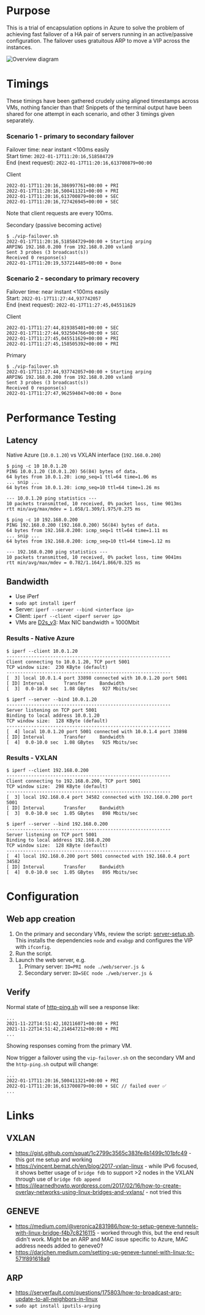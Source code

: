 # Purpose

This is a trial of encapsulation options in Azure to solve the problem of achieving fast failover of a HA pair of servers running in an active/passive configuration.  The failover uses gratuitous ARP to move a VIP across the instances.

![Overview diagram](/images/azure-tunnel-based-failover.png)

# Timings
These timings have been gathered crudely using aligned timestamps across VMs, nothing fancier than that!  Snippets of the terminal output have been shared for one attempt in each scenario, and other 3 timings given separately.

### Scenario 1 - primary to secondary failover

Failover time: near instant <100ms easily  
Start time: `2022-01-17T11:20:16,518584729`  
End (next request): `2022-01-17T11:20:16,613700879+00:00`  

Client
```
2022-01-17T11:20:16,386997761+00:00 + PRI
2022-01-17T11:20:16,500411321+00:00 + PRI
2022-01-17T11:20:16,613700879+00:00 + SEC
2022-01-17T11:20:16,727426945+00:00 + SEC
```

Note that client requests are every 100ms.

Secondary (passive becoming active)
```
$ ./vip-failover.sh
2022-01-17T11:20:16,518584729+00:00 + Starting arping
ARPING 192.168.0.200 from 192.168.0.200 vxlan0
Sent 3 probes (3 broadcast(s))
Received 0 response(s)
2022-01-17T11:20:19,537214485+00:00 + Done
```

### Scenario 2 - secondary to primary recovery
Failover time: near instant <100ms easily  
Start: `2022-01-17T11:27:44,937742057`  
End (next request): `2022-01-17T11:27:45,045511629`  

Client
```
2022-01-17T11:27:44,819385401+00:00 + SEC
2022-01-17T11:27:44,932504766+00:00 + SEC
2022-01-17T11:27:45,045511629+00:00 + PRI
2022-01-17T11:27:45,158505392+00:00 + PRI
```

Primary
```
$ ./vip-failover.sh
2022-01-17T11:27:44,937742057+00:00 + Starting arping
ARPING 192.168.0.200 from 192.168.0.200 vxlan0
Sent 3 probes (3 broadcast(s))
Received 0 response(s)
2022-01-17T11:27:47,962594047+00:00 + Done
```

# Performance Testing

## Latency
Native Azure (`10.0.1.20`) vs VXLAN interface (`192.168.0.200`)
```
$ ping -c 10 10.0.1.20
PING 10.0.1.20 (10.0.1.20) 56(84) bytes of data.
64 bytes from 10.0.1.20: icmp_seq=1 ttl=64 time=1.06 ms
... snip ...
64 bytes from 10.0.1.20: icmp_seq=10 ttl=64 time=1.26 ms

--- 10.0.1.20 ping statistics ---
10 packets transmitted, 10 received, 0% packet loss, time 9013ms
rtt min/avg/max/mdev = 1.058/1.309/1.975/0.275 ms

$ ping -c 10 192.168.0.200
PING 192.168.0.200 (192.168.0.200) 56(84) bytes of data.
64 bytes from 192.168.0.200: icmp_seq=1 ttl=64 time=1.11 ms
... snip ...
64 bytes from 192.168.0.200: icmp_seq=10 ttl=64 time=1.12 ms

--- 192.168.0.200 ping statistics ---
10 packets transmitted, 10 received, 0% packet loss, time 9041ms
rtt min/avg/max/mdev = 0.782/1.164/1.866/0.325 ms
```

## Bandwidth
- Use iPerf
- `sudo apt install iperf`
- Server: `iperf --server --bind <interface ip>`
- Client: `iperf --client <iperf server ip>`
- VMs are [D2s_v3](https://docs.microsoft.com/en-us/azure/virtual-machines/dv3-dsv3-series): Max NIC bandwidth = 1000Mbit

### Results - Native Azure
```
$ iperf --client 10.0.1.20
------------------------------------------------------------
Client connecting to 10.0.1.20, TCP port 5001
TCP window size:  230 KByte (default)
------------------------------------------------------------
[  3] local 10.0.1.4 port 33898 connected with 10.0.1.20 port 5001
[ ID] Interval       Transfer     Bandwidth
[  3]  0.0-10.0 sec  1.08 GBytes   927 Mbits/sec
```

```
$ iperf --server --bind 10.0.1.20
------------------------------------------------------------
Server listening on TCP port 5001
Binding to local address 10.0.1.20
TCP window size:  128 KByte (default)
------------------------------------------------------------
[  4] local 10.0.1.20 port 5001 connected with 10.0.1.4 port 33898
[ ID] Interval       Transfer     Bandwidth
[  4]  0.0-10.0 sec  1.08 GBytes   925 Mbits/sec
```

### Results - VXLAN
```
$ iperf --client 192.168.0.200
------------------------------------------------------------
Client connecting to 192.168.0.200, TCP port 5001
TCP window size:  298 KByte (default)
------------------------------------------------------------
[  3] local 192.168.0.4 port 34582 connected with 192.168.0.200 port 5001
[ ID] Interval       Transfer     Bandwidth
[  3]  0.0-10.0 sec  1.05 GBytes   898 Mbits/sec
```
```
$ iperf --server --bind 192.168.0.200
------------------------------------------------------------
Server listening on TCP port 5001
Binding to local address 192.168.0.200
TCP window size:  128 KByte (default)
------------------------------------------------------------
[  4] local 192.168.0.200 port 5001 connected with 192.168.0.4 port 34582
[ ID] Interval       Transfer     Bandwidth
[  4]  0.0-10.0 sec  1.05 GBytes   895 Mbits/sec
```

# Configuration

## Web app creation
1. On the primary and secondary VMs, review the script: [server-setup.sh](/scripts/server-setup.sh).  This installs the dependencies `node` and `exabgp` and configures the VIP with `ifconfig`.
1. Run the script.
1. Launch the web server, e.g.
    1. Primary server: `ID=PRI node ./web/server.js &`
    2. Secondary server: `ID=SEC node ./web/server.js &`

## Verify
Normal state of [http-ping.sh](/scripts/http-ping.sh) will see a response like:
```
...
2021-11-22T14:51:42,102116071+00:00 + PRI
2021-11-22T14:51:42,214647212+00:00 + PRI
...
```
Showing responses coming from the primary VM.

Now trigger a failover using the `vip-failover.sh` on the secondary VM and the `http-ping.sh` output will change:
```
...
2022-01-17T11:20:16,500411321+00:00 + PRI
2022-01-17T11:20:16,613700879+00:00 + SEC // failed over ✅
...
```

# Links

## VXLAN
- https://gist.github.com/squat/1c2799c3565c383fe4b1499c101bfc49 - this got me setup and working
- https://vincent.bernat.ch/en/blog/2017-vxlan-linux - while IPv6 focused, it shows better usage of `bridge fdb` to support >2 nodes in the VXLAN through use of `bridge fdb append`
- https://ilearnedhowto.wordpress.com/2017/02/16/how-to-create-overlay-networks-using-linux-bridges-and-vxlans/ - not tried this
 
## GENEVE
- https://medium.com/@veronica2831986/how-to-setup-geneve-tunnels-with-linux-bridge-f4b7c8216115 - worked through this, but the end result didn't work.  Might be an ARP and MAC issue specific to Azure, MAC address needs added to geneve0?
- https://darjchen.medium.com/setting-up-geneve-tunnel-with-linux-tc-571f891618a9

## ARP
- https://serverfault.com/questions/175803/how-to-broadcast-arp-update-to-all-neighbors-in-linux
- `sudo apt install iputils-arping`